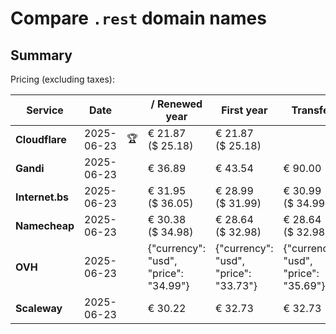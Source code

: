 # Compare `.rest` domain names

## Summary

Pricing (excluding taxes):

| Service | Date |  | / Renewed year | First year | Transfer | Restoration |
|--|--|--|--|--|--|--|
| **Cloudflare** | 2025-06-23 | 🏆 | € 21.87<br>($ 25.18) | € 21.87<br>($ 25.18) |  |  |
| **Gandi** | 2025-06-23 |  | € 36.89 | € 43.54 | € 90.00 | € 95.21 |
| **Internet.bs** | 2025-06-23 |  | € 31.95<br>($ 36.05) | € 28.99<br>($ 31.99) | € 30.99<br>($ 34.99) | € 66.89<br>($ 66.09) |
| **Namecheap** | 2025-06-23 |  | € 30.38<br>($ 34.98) | € 28.64<br>($ 32.98) | € 28.64<br>($ 32.98) |  |
| **OVH** | 2025-06-23 |  | {"currency": "usd", "price": "34.99"} | {"currency": "usd", "price": "33.73"} | {"currency": "usd", "price": "35.69"} |  |
| **Scaleway** | 2025-06-23 |  | € 30.22 | € 32.73 | € 32.73 | € 49.99 |
